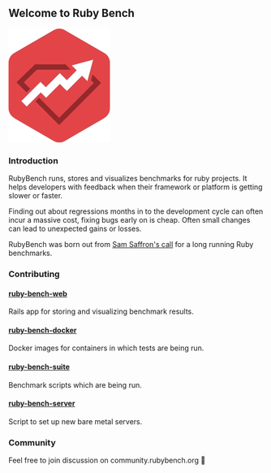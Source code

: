 ## Welcome to Ruby Bench

![rubybench](rubybench.jpg)

### Introduction

RubyBench runs, stores and visualizes benchmarks for ruby projects. It helps developers with feedback when their framework or platform is getting slower or faster.

Finding out about regressions months in to the development cycle can often incur a massive cost, fixing bugs early on is cheap. Often small changes can lead to unexpected gains or losses.

RubyBench was born out from [Sam Saffron's call](https://samsaffron.com/archive/2013/12/11/call-to-action-long-running-ruby-benchmark) for a long running Ruby benchmarks.

### Contributing

#### [ruby-bench-web](https://github.com/ruby-bench/ruby-bench-web)
Rails app for storing and visualizing benchmark results.


#### [ruby-bench-docker](https://github.com/ruby-bench/ruby-bench-docker)
Docker images for containers in which tests are being run.


#### [ruby-bench-suite](https://github.com/ruby-bench/ruby-bench-suite)
Benchmark scripts which are being run.


#### [ruby-bench-server](https://github.com/ruby-bench/ruby-bench-server)
Script to set up new bare metal servers.

### Community

Feel free to join discussion on community.rubybench.org :speech_balloon:
